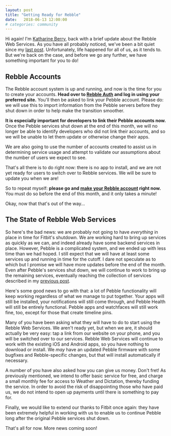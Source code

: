 ```yaml
---
layout: post
title: "Getting Ready for Rebble"
date:   2018-06-13 12:00:00
# categories: community
---
```


Hi again! I'm [Katharine Berry](https://twitter.com/KatharineBerry), back
with a brief update about the Rebble Web Services. As you have all probably noticed,
we've been a bit quiet since my [last post](/2018/02/15/rebble-web-services.html).
Unfortunately, life happened for all of us, as it tends to. But we're back on
the case, and before we go any further, we have something important for you to
do!

## Rebble Accounts

The Rebble account system is up and running, and now is the time for you to
create your accounts. **Head over to [Rebble Auth](https://auth.rebble.io)
and log in using your preferred site.** You'll then be asked to link your
Pebble account. Please do: we will use this to import information from the
Pebble servers before they shut down in order to help make the transition
smoother.

**It is especially important for developers to link their Pebble accounts now.**
Once the Pebble services shut down at the end of this month, we will no longer
be able to identify developers who did not link their accounts, and so we will
be unable to let them update or otherwise change their apps.

We are also going to use the number of accounts created to assist us in
determining service usage and attempt to validate our assumptions about the
number of users we expect to see.

That's all there is to do right now: there is no app to install, and we are not
yet ready for users to switch over to Rebble services. We will be sure to update
you when we are!

So to repeat myself: **please go and
[make your Rebble account](https://auth.rebble.io) right now.** You must do so
before the end of this month, and it only takes a minute!

Okay, now that that's out of the way...

## The State of Rebble Web Services

So here's the bad news: we are probably not going to have _everything_ in place
in time for Fitbit's shutdown. We are working hard to bring up services
as quickly as we can, and indeed already have some backend services in place.
However, Pebble is a complicated system, and we ended up with
less time than we had hoped. I still expect that we will have at least some
services up and running in time for the cutoff. I dare not speculate as to which
but I promise we will have more updates before the end of the month. Even after
Pebble's services shut down, we will continue to work to bring up the remaining
services, eventually reaching the collection of services described in my
[previous post](/2018/02/15/rebble-web-services.html).

Here's some good news to go with that: a lot of Pebble functionality will keep
working regardless of what we manage to put together. Your apps will still be
installed, your notifications will still come through, and Pebble Health will
still be entirely functional. Pebble apps and watchfaces will still work fine,
too, except for those that create timeline pins.

Many of you have been asking what they will have to do to start using the Rebble
Web Services. We aren't ready yet, but when we are, it should actually be very
easy: tap a link from our website on
your phone, and you will be switched over to our services. Rebble Web Services
will continue to work with the existing iOS and Android apps, so you have
nothing to download or install. We _may_ have an updated Pebble firmware with
some bugfixes and Rebble-specific changes, but that will install
automatically if necessary.

A number of you have also asked how you can give us money. Don't fret! As
previously mentioned, we intend to offer basic service for free, and charge
a small monthly fee for access to Weather and Dictation, thereby funding the
service. In order to avoid the risk of disappointing those who have paid us,
we do not intend to open up payments until there is something to pay for.

Finally, we would like to extend our thanks to Fitbit once again: they have been
extremely helpful in working with us to enable us to continue Pebble long after
the original Pebble services shut down.


That's all for now. More news coming soon!
